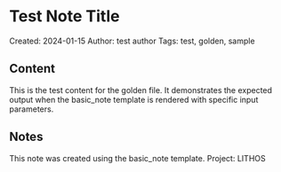 # Test Note Title

Created: 2024-01-15
Author: test author
Tags: test, golden, sample

## Content

This is the test content for the golden file. It demonstrates the expected output when the basic_note template is rendered with specific input parameters.

## Notes

This note was created using the basic_note template.
Project: LITHOS
